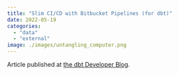 ```yaml
---
title: "Slim CI/CD with Bitbucket Pipelines (for dbt)"
date: 2022-05-19
categories:
  - "data"
  - "external"
image: ./images/untangling_computer.png
---
```


Article published at [the dbt Developer Blog](https://docs.getdbt.com/blog/slim-ci-cd-with-bitbucket-pipelines).
